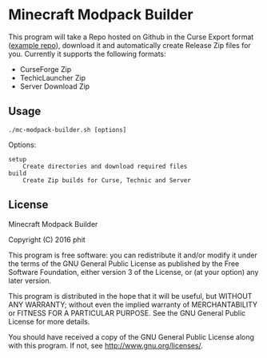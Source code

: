Minecraft Modpack Builder
======================

This program will take a Repo hosted on Github in the Curse Export format ([example repo](https://github.com/Stonebound/Principium)), download it and automatically create Release Zip files for you. Currently it supports the following formats:

* CurseForge Zip
* TechicLauncher Zip
* Server Download Zip

Usage
-----

    ./mc-modpack-builder.sh [options]

Options:

    setup
        Create directories and download required files
    build
        Create Zip builds for Curse, Technic and Server

License
-------

Minecraft Modpack Builder

Copyright (C) 2016 phit

This program is free software: you can redistribute it and/or modify
it under the terms of the GNU General Public License as published by
the Free Software Foundation, either version 3 of the License, or
(at your option) any later version.

This program is distributed in the hope that it will be useful,
but WITHOUT ANY WARRANTY; without even the implied warranty of
MERCHANTABILITY or FITNESS FOR A PARTICULAR PURPOSE.  See the
GNU General Public License for more details.

You should have received a copy of the GNU General Public License
along with this program.  If not, see <http://www.gnu.org/licenses/>.